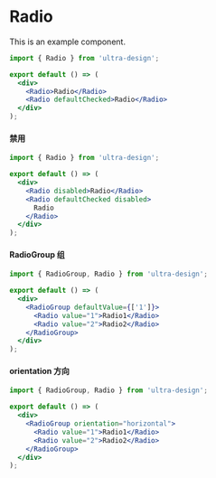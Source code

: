 # Radio

This is an example component.

```jsx title="基本用法"
import { Radio } from 'ultra-design';

export default () => (
  <div>
    <Radio>Radio</Radio>
    <Radio defaultChecked>Radio</Radio>
  </div>
);
```

#### 禁用

```jsx
import { Radio } from 'ultra-design';

export default () => (
  <div>
    <Radio disabled>Radio</Radio>
    <Radio defaultChecked disabled>
      Radio
    </Radio>
  </div>
);
```

#### RadioGroup 组

```jsx
import { RadioGroup, Radio } from 'ultra-design';

export default () => (
  <div>
    <RadioGroup defaultValue={['1']}>
      <Radio value="1">Radio1</Radio>
      <Radio value="2">Radio2</Radio>
    </RadioGroup>
  </div>
);
```

#### orientation 方向

```jsx
import { RadioGroup, Radio } from 'ultra-design';

export default () => (
  <div>
    <RadioGroup orientation="horizontal">
      <Radio value="1">Radio1</Radio>
      <Radio value="2">Radio2</Radio>
    </RadioGroup>
  </div>
);
```

